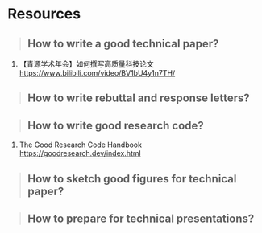 # Resources

> ## How to write a good technical paper?
1. 【青源学术年会】如何撰写高质量科技论文 https://www.bilibili.com/video/BV1bU4y1n7TH/

> ## How to write rebuttal and response letters?

> ## How to write good research code?
1. The Good Research Code Handbook https://goodresearch.dev/index.html

> ## How to sketch good figures for technical paper?

> ## How to prepare for technical presentations?
